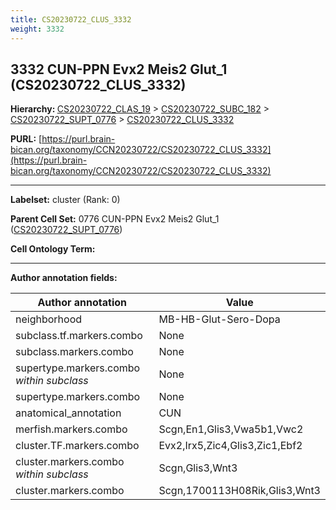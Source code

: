 ```yaml
---
title: CS20230722_CLUS_3332
weight: 3332
---
```

## 3332 CUN-PPN Evx2 Meis2 Glut_1 (CS20230722_CLUS_3332)
<b>Hierarchy: </b>
[CS20230722_CLAS_19](../CS20230722_CLAS_19) >
[CS20230722_SUBC_182](../CS20230722_SUBC_182) >
[CS20230722_SUPT_0776](../CS20230722_SUPT_0776) >
[CS20230722_CLUS_3332](../CS20230722_CLUS_3332)

**PURL:** [https://purl.brain-bican.org/taxonomy/CCN20230722/CS20230722_CLUS_3332](https://purl.brain-bican.org/taxonomy/CCN20230722/CS20230722_CLUS_3332)

---


**Labelset:** cluster (Rank: 0)

**Parent Cell Set:** 0776 CUN-PPN Evx2 Meis2 Glut_1 ([CS20230722_SUPT_0776](../CS20230722_SUPT_0776))



**Cell Ontology Term:** 

[MARKER GENES.]: #


---

[TRANSFERRED ANNOTATIONS.]: #


[AUTHOR ANNOTATION FIELDS.]: #


**Author annotation fields:**

| Author annotation | Value |
|-------------------|-------|
|neighborhood|MB-HB-Glut-Sero-Dopa|
|subclass.tf.markers.combo|None|
|subclass.markers.combo|None|
|supertype.markers.combo _within subclass_|None|
|supertype.markers.combo|None|
|anatomical_annotation|CUN|
|merfish.markers.combo|Scgn,En1,Glis3,Vwa5b1,Vwc2|
|cluster.TF.markers.combo|Evx2,Irx5,Zic4,Glis3,Zic1,Ebf2|
|cluster.markers.combo _within subclass_|Scgn,Glis3,Wnt3|
|cluster.markers.combo|Scgn,1700113H08Rik,Glis3,Wnt3|

